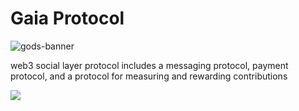 # Gaia Protocol

![gods-banner](https://github.com/gaiaprotocol/.github/assets/1523129/d3c1e687-711a-445b-beb8-d3592bc3fd7b)

web3 social layer protocol includes a messaging protocol, payment protocol, and a protocol for measuring and rewarding contributions

[![](https://dcbadge.vercel.app/api/server/gaiaprotocol?style=flat-square&theme=default-inverted)](https://discord.gg/gaiaprotocol)
